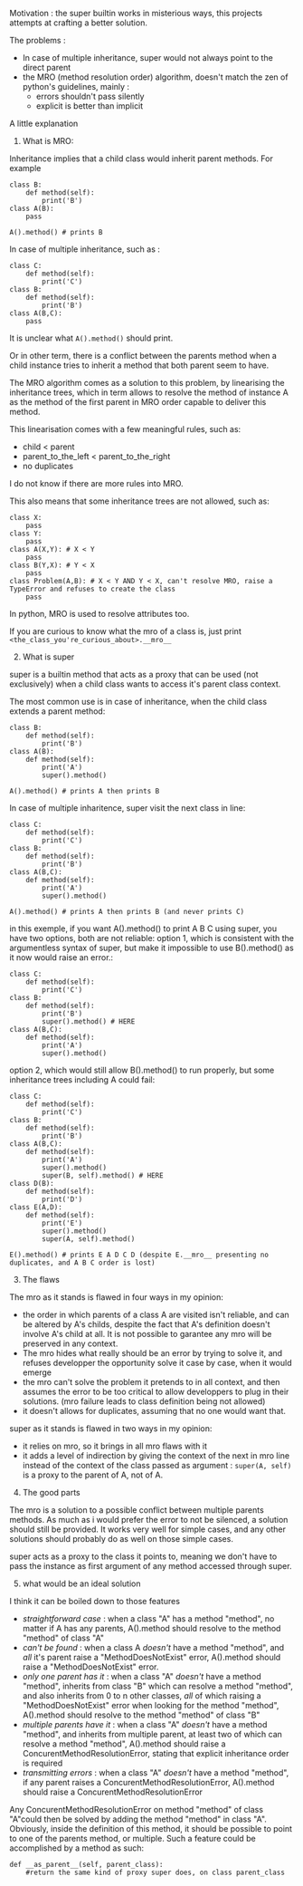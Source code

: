 Motivation :
the super builtin works in misterious ways, this projects attempts at crafting a better solution.

The problems :
 - In case of multiple inheritance, super would not always point to the direct parent
 - the MRO (method resolution order) algorithm, doesn't match the zen of python's guidelines, mainly :
   - errors shouldn't pass silently
   - explicit is better than implicit


A little explanation

1. What is MRO:

Inheritance implies that a child class would inherit parent methods. For example
```
class B:
    def method(self):
        print('B')
class A(B):
    pass

A().method() # prints B
```

In case of multiple inheritance, such as : 
```
class C:
    def method(self):
        print('C')
class B:
    def method(self):
        print('B')
class A(B,C):
    pass
```
It is unclear what ```A().method()``` should print.

Or in other term, there is a conflict between the parents method when a child instance tries to inherit a method that both parent seem to have.

The MRO algorithm comes as a solution to this problem, by linearising the inheritance trees, which in term allows to resolve the method of instance A as the method of the first parent in MRO order capable to deliver this method.

This linearisation comes with a few meaningful rules, such as:
 - child < parent
 - parent_to_the_left < parent_to_the_right
 - no duplicates

I do not know if there are more rules into MRO.

This also means that some inheritance trees are not allowed, such as:
```
class X:
    pass
class Y:
    pass
class A(X,Y): # X < Y
    pass
class B(Y,X): # Y < X
    pass
class Problem(A,B): # X < Y AND Y < X, can't resolve MRO, raise a TypeError and refuses to create the class
    pass
```

In python, MRO is used to resolve attributes too.

If you are curious to know what the mro of a class is, just print ```<the_class_you're_curious_about>.__mro__```

2. What is super

super is a builtin method that acts as a proxy that can be used (not exclusively) when a child class wants to access it's parent class context.

The most common use is in case of inheritance, when the child class extends a parent method:
```
class B:
    def method(self):
        print('B')
class A(B):
    def method(self):
        print('A')
        super().method()

A().method() # prints A then prints B
```

In case of multiple inharitence, super visit the next class in line:
```
class C:
    def method(self):
        print('C')
class B:
    def method(self):
        print('B')
class A(B,C):
    def method(self):
        print('A')
        super().method()

A().method() # prints A then prints B (and never prints C)
```

in this exemple, if you want A().method() to print A B C using super, you have two options, both are not reliable:
option 1, which is consistent with the argumentless syntax of super, but make it impossible to use B().method() as it now would raise an error.:
```
class C:
    def method(self):
        print('C')
class B:
    def method(self):
        print('B')
        super().method() # HERE
class A(B,C):
    def method(self):
        print('A')
        super().method()
```
option 2, which would still allow B().method() to run properly, but some inheritance trees including A could fail:
```
class C:
    def method(self):
        print('C')
class B:
    def method(self):
        print('B')
class A(B,C):
    def method(self):
        print('A')
        super().method()
        super(B, self).method() # HERE
class D(B):
    def method(self):
        print('D')
class E(A,D):
    def method(self):
        print('E')
        super().method()
        super(A, self).method()

E().method() # prints E A D C D (despite E.__mro__ presenting no duplicates, and A B C order is lost)
```

3. The flaws

The mro as it stands is flawed in four ways in my opinion:
 - the order in which parents of a class A are visited isn't reliable, and can be altered by A's childs, despite the fact that A's definition doesn't involve A's child at all. It is not possible to garantee any mro will be preserved in any context.
 - The mro hides what really should be an error by trying to solve it, and refuses developper the opportunity solve it case by case, when it would emerge
 - the mro can't solve the problem it pretends to in all context, and then assumes the error to be too critical to allow developpers to plug in their solutions. (mro failure leads to class definition being not allowed)
 - it doesn't allows for duplicates, assuming that no one would want that.

super as it stands is flawed in two ways in my opinion:
 - it relies on mro, so it brings in all mro flaws with it
 - it adds a level of indirection by giving the context of the next in mro line instead of the context of the class passed as argument : ```super(A, self)``` is a proxy to the parent of A, not of A.


4. The good parts

The mro is a solution to a possible conflict between multiple parents methods. As much as i would prefer the error to not be silenced, a solution should still be provided.
It works very well for simple cases, and any other solutions should probably do as well on those simple cases.

super acts as a proxy to the class it points to, meaning we don't have to pass the instance as first argument of any method accessed through super.


5. what would be an ideal solution

I think it can be boiled down to those features
 - *straightforward case* : when a class "A" has a method "method", no matter if A has any parents, A().method should resolve to the method "method" of class "A"
 - *can't be found* : when a class A *doesn't* have a method "method", and *all* it's parent raise a "MethodDoesNotExist" error, A().method should raise a "MethodDoesNotExist" error.
 - *only one parent has it* : when a class "A" *doesn't* have a method "method", inherits from class "B" which can resolve a method "method", and also inherits from 0 to n other classes, *all* of which raising a "MethodDoesNotExist" error when looking for the method "method", A().method should resolve to the method "method" of class "B"
 - *multiple parents have it* : when a class "A" *doesn't* have a method "method", and inherits from multiple parent, at least two of which can resolve a method "method", A().method should raise a ConcurentMethodResolutionError, stating that explicit inheritance order is required
 - *transmitting errors* : when a class "A" *doesn't* have a method "method", if any parent raises a ConcurentMethodResolutionError, A().method should raise a ConcurentMethodResolutionError

Any ConcurentMethodResolutionError on method "method" of class "A"could then be solved by adding the method "method" in class "A".
Obviously, inside the definition of this method, it should be possible to point to one of the parents method, or multiple.
Such a feature could be accomplished by a method as such:
```
def __as_parent__(self, parent_class):
    #return the same kind of proxy super does, on class parent_class
```
